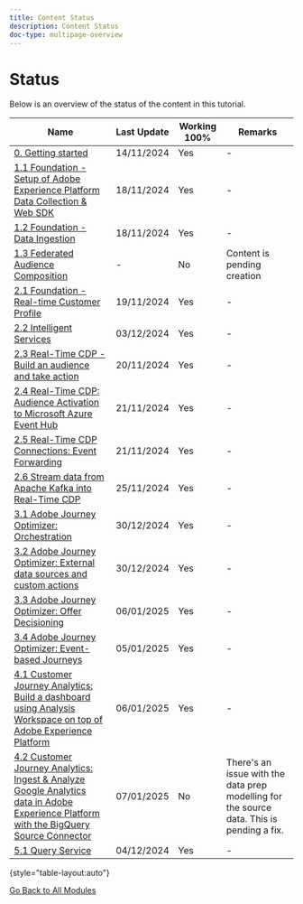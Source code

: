```yaml
---
title: Content Status
description: Content Status
doc-type: multipage-overview
---
```

# Status

Below is an overview of the status of the content in this tutorial.

| Name                   | Last Update | Working 100% | Remarks |
| ---------------------- | ------------ | ------------ |------------ |
| [0. Getting started](./modules/gettingstarted/gettingstarted/getting-started.md) | 14/11/2024  | Yes         | - |
| [1.1 Foundation - Setup of Adobe Experience Platform Data Collection & Web SDK](./modules/datacollection/module1.1/data-ingestion-launch-web-sdk.md) | 18/11/2024 | Yes         | -|
| [1.2 Foundation - Data Ingestion](./modules/datacollection/module1.2/data-ingestion.md)         | 18/11/2024          | Yes         |-|
| [1.3 Federated Audience Composition](./modules/datacollection/module1.3/fac.md)         | -          | No         | Content is pending creation |
| [2.1 Foundation - Real-time Customer Profile](./modules/rtcdp-b2c/module2.1/real-time-customer-profile.md)        | 19/11/2024          | Yes         |-|
| [2.2 Intelligent Services](./modules/rtcdp-b2c/module2.2/intelligent-services.md)      | 03/12/2024          | Yes        |-|
| [2.3 Real-Time CDP - Build an audience and take action](./modules/rtcdp-b2c/module2.3/real-time-cdp-build-a-segment-take-action.md)       | 20/11/2024        | Yes         |-|
| [2.4 Real-Time CDP: Audience Activation to Microsoft Azure Event Hub](./modules/rtcdp-b2c/module2.4/segment-activation-microsoft-azure-eventhub.md)       | 21/11/2024        | Yes         |-|
| [2.5 Real-Time CDP Connections: Event Forwarding](./modules/rtcdp-b2c/module2.5/aep-data-collection-ssf.md)       | 21/11/2024        | Yes         |-|
| [2.6 Stream data from Apache Kafka into Real-Time CDP](./modules/rtcdp-b2c/module2.6/aep-apache-kafka.md)      | 25/11/2024        | Yes        |-|
| [3.1 Adobe Journey Optimizer: Orchestration](./modules/ajo-b2c/module3.1/journey-orchestration-create-account.md)      | 30/12/2024        | Yes        |-|
| [3.2 Adobe Journey Optimizer: External data sources and custom actions](./modules/ajo-b2c/module3.2/journey-orchestration-external-weather-api-sms.md)      | 30/12/2024        | Yes       |-|
| [3.3 Adobe Journey Optimizer: Offer Decisioning](./modules/ajo-b2c/module3.3/offer-decisioning.md)      | 06/01/2025        | Yes       |-|
| [3.4 Adobe Journey Optimizer: Event-based Journeys](./modules/ajo-b2c/module3.4/journeyoptimizer.md)| 05/01/2025        | Yes        |-|
| [4.1 Customer Journey Analytics: Build a dashboard using Analysis Workspace on top of Adobe Experience Platform](./modules/cja-b2c/module4.1/customer-journey-analytics-build-a-dashboard.md)      | 06/01/2025        | Yes        | - |
| [4.2 Customer Journey Analytics: Ingest & Analyze Google Analytics data in Adobe Experience Platform with the BigQuery Source Connector](./modules/cja-b2c/module4.2/customer-journey-analytics-bigquery-gcp.md)      | 07/01/2025        | No        | There's an issue with the data prep modelling for the source data. This is pending a fix. |
| [5.1 Query Service](./modules/datadistiller/module5.1/query-service.md)      | 04/12/2024        | Yes        |-|

{style="table-layout:auto"}

[Go Back to All Modules](./overview.md)

